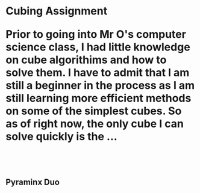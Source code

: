 <h1>Cubing Assignment </h>

<p>Prior to going into Mr O's computer science class, I had little knowledge on cube algorithims and how to solve them. I have to admit that I am still a beginner in the process as I am still learning more efficient methods on some of the simplest cubes. So as of right now, the only cube I can solve quickly is the ...</p> <br>

<h2>Pyraminx Duo </h2>
